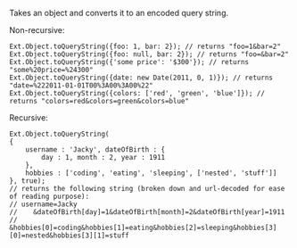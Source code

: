 Takes an object and converts it to an encoded query string.

Non-recursive:

    Ext.Object.toQueryString({foo: 1, bar: 2}); // returns "foo=1&bar=2"
    Ext.Object.toQueryString({foo: null, bar: 2}); // returns "foo=&bar=2"
    Ext.Object.toQueryString({'some price': '$300'}); // returns "some%20price=%24300"
    Ext.Object.toQueryString({date: new Date(2011, 0, 1)}); // returns "date=%222011-01-01T00%3A00%3A00%22"
    Ext.Object.toQueryString({colors: ['red', 'green', 'blue']}); // returns "colors=red&colors=green&colors=blue"

Recursive:

    Ext.Object.toQueryString(
    {
        username : 'Jacky', dateOfBirth : {
            day : 1, month : 2, year : 1911
        },
        hobbies : ['coding', 'eating', 'sleeping', ['nested', 'stuff']]
    }, true);
    // returns the following string (broken down and url-decoded for ease of reading purpose):
    // username=Jacky
    //    &dateOfBirth[day]=1&dateOfBirth[month]=2&dateOfBirth[year]=1911
    //    &hobbies[0]=coding&hobbies[1]=eating&hobbies[2]=sleeping&hobbies[3][0]=nested&hobbies[3][1]=stuff
